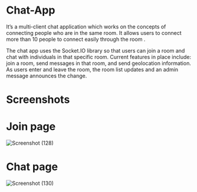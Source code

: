 # Chat-App
It’s a multi-client chat application which works on the concepts of connecting people who are in the same room.
It allows users to connect more than 10 people to connect easily through the room .



The chat app uses the Socket.IO library so that users can join a room and chat with individuals in that specific room. 
Current features in place include: join a room, send messages in that room, and send geolocation information.
As users enter and leave the room, the room list updates and an admin message announces the change.


# Screenshots
# Join page
![Screenshot (128)](https://user-images.githubusercontent.com/47390463/90211545-a2c5c580-de0e-11ea-9a0c-83f8342fd007.png)

# Chat page
![Screenshot (130)](https://user-images.githubusercontent.com/47390463/90211634-e1f41680-de0e-11ea-8471-c11bb6cc364e.png)
